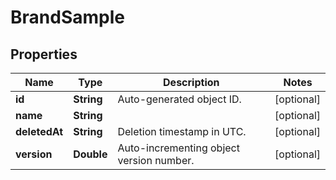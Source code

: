 
# BrandSample

## Properties
Name | Type | Description | Notes
------------ | ------------- | ------------- | -------------
**id** | **String** | Auto-generated object ID. |  [optional]
**name** | **String** |  |  [optional]
**deletedAt** | **String** | Deletion timestamp in UTC. |  [optional]
**version** | **Double** | Auto-incrementing object version number. |  [optional]



